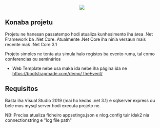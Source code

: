 <p align="center"><img src="https://3.bp.blogspot.com/-mxF__jCVkCU/XefJCxxy9WI/AAAAAAAAXyg/AvVFyFT0JAEquOWki4j1sw4hu_RlBZDQwCLcBGAsYHQ/s1600/download-latest-dotnet-core-min.jpg"></p>

## Konaba projetu

Projetu ne hanesan passatempo hodi atualiza kunhesimento iha área .Net Framework ba .Net Core. Atualmente .Net Core iha ninia versaun mais recente mak .Net Core 3.1

Projeto simples ne tenta atu simula halo registos ba evento ruma, tal como conferencias ou seminários

- Web Template nebe usa maka ida nebe iha página ida ne https://bootstrapmade.com/demo/TheEvent/


## Requisitos
Basta iha Visual Studio 2019 (mai ho kedas .net 3.1) e sqlserver express ou bele mos mysql server hodi executa projeto ne.

NB: Precisa atualiza ficheiro appsetings.json e nlog.config tuir idak2 nia connectionstring e "log file path"
